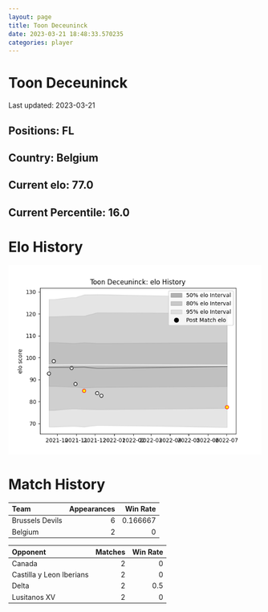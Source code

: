 ```yaml
---  
layout: page  
title: Toon Deceuninck  
date: 2023-03-21 18:48:33.570235  
categories: player  
---
```

# Toon Deceuninck


Last updated: 2023-03-21
## Positions: FL

## Country: Belgium

## Current elo: 77.0

## Current Percentile: 16.0

# Elo History


![elo history](history_ToonDeceuninck.png)
# Match History


| Team            |   Appearances |   Win Rate |
|:----------------|--------------:|-----------:|
| Brussels Devils |             6 |   0.166667 |
| Belgium         |             2 |   0        |

| Opponent                 |   Matches |   Win Rate |
|:-------------------------|----------:|-----------:|
| Canada                   |         2 |        0   |
| Castilla y Leon Iberians |         2 |        0   |
| Delta                    |         2 |        0.5 |
| Lusitanos XV             |         2 |        0   |